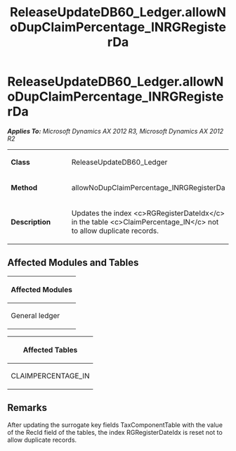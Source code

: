﻿---
title: ReleaseUpdateDB60_Ledger.allowNoDupClaimPercentage_INRGRegisterDa
TOCTitle: ReleaseUpdateDB60_Ledger.allowNoDupClaimPercentage_INRGRegisterDa
ms:assetid: f048e728-42da-25cf-b29b-fc50b3070383
ms:mtpsurl: https://msdn.microsoft.com/en-us/library/JJ737428(v=AX.60)
ms:contentKeyID: 49712123
ms.date: 05/18/2015
mtps_version: v=AX.60
---

# ReleaseUpdateDB60\_Ledger.allowNoDupClaimPercentage\_INRGRegisterDa 


_**Applies To:** Microsoft Dynamics AX 2012 R3, Microsoft Dynamics AX 2012 R2_

<table>
<colgroup>
<col style="width: 50%" />
<col style="width: 50%" />
</colgroup>
<tbody>
<tr class="odd">
<td><p><strong>Class</strong></p></td>
<td><p>ReleaseUpdateDB60_Ledger</p></td>
</tr>
<tr class="even">
<td><p><strong>Method</strong></p></td>
<td><p>allowNoDupClaimPercentage_INRGRegisterDa</p></td>
</tr>
<tr class="odd">
<td><p><strong>Description</strong></p></td>
<td><p>Updates the index &lt;c&gt;RGRegisterDateIdx&lt;/c&gt; in the table &lt;c&gt;ClaimPercentage_IN&lt;/c&gt; not to allow duplicate records.</p></td>
</tr>
</tbody>
</table>


## Affected Modules and Tables

<table>
<colgroup>
<col style="width: 100%" />
</colgroup>
<thead>
<tr class="header">
<th><p>Affected Modules</p></th>
</tr>
</thead>
<tbody>
<tr class="odd">
<td><p>General ledger</p></td>
</tr>
</tbody>
</table>


<table>
<colgroup>
<col style="width: 100%" />
</colgroup>
<thead>
<tr class="header">
<th><p>Affected Tables</p></th>
</tr>
</thead>
<tbody>
<tr class="odd">
<td><p>CLAIMPERCENTAGE_IN</p></td>
</tr>
</tbody>
</table>


## Remarks

After updating the surrogate key fields TaxComponentTable with the value of the RecId field of the tables, the index RGRegisterDateIdx is reset not to allow duplicate records.

  


